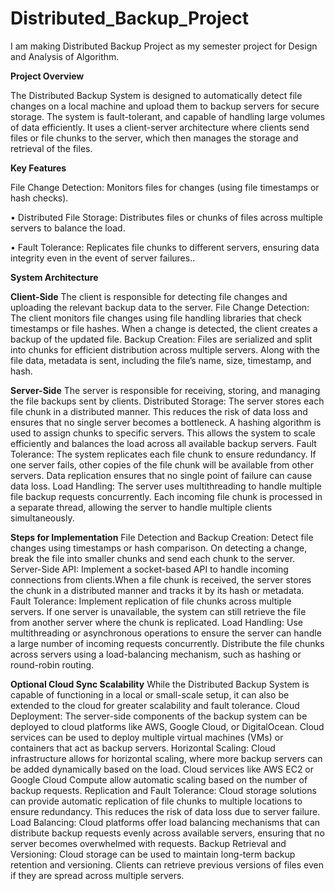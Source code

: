 # Distributed_Backup_Project
I am making Distributed Backup Project as my semester project for Design and Analysis of Algorithm. 

**Project Overview**

The Distributed Backup System is designed to automatically detect file changes on a local machine and upload them to  backup servers for secure storage. The system is fault-tolerant, and capable of handling large volumes of data efficiently. It uses a client-server architecture where clients send files or file chunks to the server, which then manages the storage and retrieval of the files.

**Key Features**

File Change Detection: Monitors files for changes (using file timestamps or hash checks).

•	Distributed File Storage: Distributes files or chunks of files across multiple servers to balance the load.

•	Fault Tolerance: Replicates file chunks to different servers, ensuring data integrity even in the event of server failures..

**System Architecture**

**Client-Side**
The client is responsible for detecting file changes and uploading the relevant backup data to the server.
File Change Detection:
The client monitors file changes using file handling libraries that check timestamps or file hashes. When a change is detected, the client creates a backup of the updated file.
Backup Creation:
Files are serialized and split into chunks for efficient distribution across multiple servers. Along with the file data, metadata is sent, including the file’s name, size, timestamp, and hash.

**Server-Side**
The server is responsible for receiving, storing, and managing the file backups sent by clients.
Distributed Storage:
The server stores each file chunk in a distributed manner. This reduces the risk of data loss and ensures that no single server becomes a bottleneck. A hashing algorithm is used to assign chunks to specific servers. This allows the system to scale efficiently and balances the load across all available backup servers.
Fault Tolerance:
The system replicates each file chunk to ensure redundancy. If one server fails, other copies of the file chunk will be available from other servers. Data replication ensures that no single point of failure can cause data loss.
Load Handling:
The server uses multithreading to handle multiple file backup requests concurrently. Each incoming file chunk is processed in a separate thread, allowing the server to handle multiple clients simultaneously.

**Steps for Implementation**
File Detection and Backup Creation: Detect file changes using timestamps or hash comparison. On detecting a change, break the file into smaller chunks and send each chunk to the server.
Server-Side API:
Implement a socket-based API to handle incoming connections from clients.When a file chunk is received, the server stores the chunk in a distributed manner and tracks it by its hash or metadata.
Fault Tolerance: Implement replication of file chunks across multiple servers. If one server is unavailable, the system can still retrieve the file from another server where the chunk is replicated.
Load Handling: Use multithreading or asynchronous operations to ensure the server can handle a large number of incoming requests concurrently. Distribute the file chunks across servers using a load-balancing mechanism, such as hashing or round-robin routing.

**Optional Cloud Sync Scalability**
While the Distributed Backup System is capable of functioning in a local or small-scale setup, it can also be extended to the cloud for greater scalability and fault tolerance.
Cloud Deployment:
The server-side components of the backup system can be deployed to cloud platforms like AWS, Google Cloud, or DigitalOcean. Cloud services can be used to deploy multiple virtual machines (VMs) or containers that act as backup servers.
Horizontal Scaling: Cloud infrastructure allows for horizontal scaling, where more backup servers can be added dynamically based on the load. Cloud services like AWS EC2 or Google Cloud Compute allow automatic scaling based on the number of backup requests.
Replication and Fault Tolerance: Cloud storage solutions can provide automatic replication of file chunks to multiple locations to ensure redundancy. This reduces the risk of data loss due to server failure. 
Load Balancing: Cloud platforms offer load balancing mechanisms that can distribute backup requests evenly across available servers, ensuring that no server becomes overwhelmed with requests.
Backup Retrieval and Versioning: Cloud storage can be used to maintain long-term backup retention and versioning. Clients can retrieve previous versions of files even if they are spread across multiple servers.

